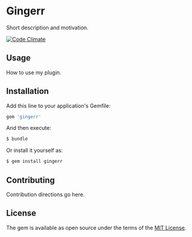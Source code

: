 # Gingerr
Short description and motivation.

[![Code Climate](https://codeclimate.com/github/hspazio/gingerr/badges/gpa.svg)](https://codeclimate.com/github/hspazio/gingerr)

## Usage
How to use my plugin.

## Installation
Add this line to your application's Gemfile:

```ruby
gem 'gingerr'
```

And then execute:
```bash
$ bundle
```

Or install it yourself as:
```bash
$ gem install gingerr
```

## Contributing
Contribution directions go here.

## License
The gem is available as open source under the terms of the [MIT License](http://opensource.org/licenses/MIT).
